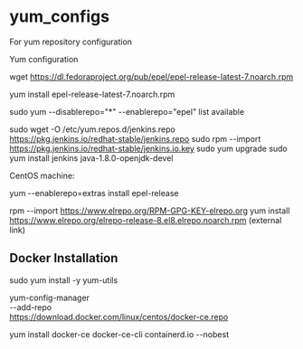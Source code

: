 # yum_configs
For yum repository configuration

Yum configuration

wget https://dl.fedoraproject.org/pub/epel/epel-release-latest-7.noarch.rpm


yum install epel-release-latest-7.noarch.rpm

sudo yum --disablerepo="*" --enablerepo="epel" list available

sudo wget -O /etc/yum.repos.d/jenkins.repo \
    https://pkg.jenkins.io/redhat-stable/jenkins.repo
sudo rpm --import https://pkg.jenkins.io/redhat-stable/jenkins.io.key
sudo yum upgrade
sudo yum install jenkins java-1.8.0-openjdk-devel


CentOS machine:

yum --enablerepo=extras install epel-release

rpm --import https://www.elrepo.org/RPM-GPG-KEY-elrepo.org
yum install https://www.elrepo.org/elrepo-release-8.el8.elrepo.noarch.rpm (external link)

Docker Installation
--------------------------

sudo yum install -y yum-utils

yum-config-manager \
    --add-repo \
    https://download.docker.com/linux/centos/docker-ce.repo
    
 yum install docker-ce docker-ce-cli containerd.io --nobest

